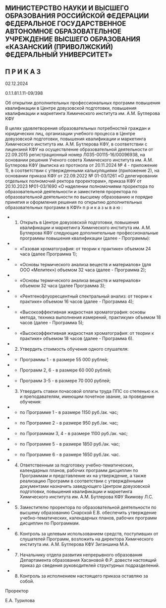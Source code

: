 <!-- image -->

## МИНИСТЕРСТВО НАУКИ И ВЫСШЕГО ОБРАЗОВАНИЯ РОССИЙСКОЙ ФЕДЕРАЦИИ ФЕДЕРАЛЬНОЕ ГОСУДАРСТВЕННОЕ АВТОНОМНОЕ ОБРАЗОВАТЕЛЬНОЕ УЧРЕЖДЕНИЕ ВЫСШЕГО ОБРАЗОВАНИЯ «КАЗАНСКИЙ (ПРИВОЛЖСКИЙ) ФЕДЕРАЛЬНЫЙ УНИВЕРСИТЕТ»

## П Р И К А З

02.12.2024

0.1.1.81.1.11-09/398

Об открытии дополнительных профессиональных программ повышения квалификации в Центре довузовской подготовки, повышения квалификации и маркетинга Химического института им. А.М. Бутлерова КФУ

В  целях  удовлетворения  образовательных  потребностей  граждан  и  юридических лиц,  организации  учебного  процесса  в  Центре  довузовской  подготовки,  повышения квалификации и маркетинга Химического института им. А.М. Бутлерова КФУ, в соответствии  с  лицензией  КФУ  на  осуществление  образовательной  деятельности  от 22.09.2015 регистрационный  номер  Л035-00115-16/00096938,  на  основании  решения Ученого совета Химического института им. А.М. Бутлерова КФУ (выписка из протокола от  20.11.2024  № 4  -  приложение  1),  в  соответствии  с  утвержденными  калькуляциями (приложение 2), на основании приказа КФУ от 22.09.2022 № 01-03/1261 «О делегировании отдельных полномочий ректора проректорам», приказа КФУ от 20.10.2023 №01-03/1690 «О наделении полномочиями проректора по образовательной деятельности и заместителя проректора  по образовательной  деятельности  по высшему  образованию  и  порядке принятия и оформления решения по открытию дополнительных образовательных программ в КФУ» п р и к а з ы в а ю :

- 1. Открыть в Центре довузовской подготовки, повышения квалификации и маркетинга Химического института им. А.М. Бутлерова КФУ следующие дополнительные профессиональные программы повышения квалификации (далее - Программы):
- - «Газовая  хроматография:  от  теории  к  практике»  объемом  24  часа  (далее  Программа 1);
- - «Основы  термического  анализа  веществ  и  материалов»  (для  ООО  «Мелитек») объемом 32 часа (далее - Программа 2);
- - «Основы термического анализа веществ и материалов» объемом 32 часа (далее Программа 3);

- - «Рентгенофлуоресцентный спектральный анализ: от теории к практике» объемом 16 часов (далее - Программа 4);
- - «Высокоэффективная жидкостная хроматография: основы метода, техника выполнения измерений, практикум» объемом 18 часов (далее - Программа 5);
- - «Высокоэффективная жидкостная хроматография: от теории к практике» объемом 18 часов (далее - Программа 6).
- 2. Утвердить стоимость обучения одного слушателя:
- - Программы 1 - в размере 55 000 рублей;
- - Программ 2, 6 - в размере 60 000 рублей;
- - Программ 3-5 - в размере 70 000 рублей;
- 3. Утвердить ставки почасовой оплаты труда ППС со степенью к.н. и преподавателям, имеющим почетное звание, за проведение обучения:
- - по Программе 1 - в размере 1150 руб./ак. час;
- - по Программе 2 - в размере 950 руб./ак. час;
- - по Программам 3, 4 - в размере 1100 руб./ак. час;
- - по Программе 5 - в размере 1850 руб./ак. час;
- - по Программе 6 - в размере 1650 руб./ак. час.
- 4. Ответственным за подготовку учебно-тематических, календарных планов, рабочих  программ  дисциплин  по  Программам  и  представление  их  на  утверждение,  а также  реализацию  Программ  в  соответствии  с  утверждёнными  документами  назначить заведующего Центром довузовской подготовки, повышения квалификации и маркетинга Химического института им. А.М. Бутлерова КФУ Якимову Л.С.
- 5. Заместителю проректора по образовательной деятельности по высшему образованию Снарской Е.В. обеспечить утверждение учебно-тематических, календарных планов, рабочих программ дисциплин по Программам.
- 6. Контроль  за  целевым  использованием  средств,  поступивших  от  слушателей Программ,  возложить  на  директора  Химического  института  им. А.М. Бутлерова  КФУ Зиганшина М.А.
- 7. Начальнику отдела развития непрерывного образования Департамента образования  Хасановой  Ф.Р.  довести  настоящий  приказ  до  сведения  руководителей структурных подразделений.
- 8. Контроль за исполнением настоящего приказа оставляю за собой.

Проректор

<!-- image -->

Е.А. Турилова